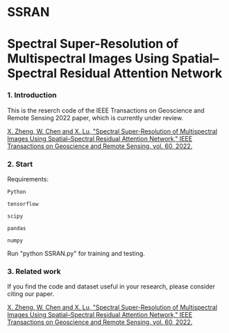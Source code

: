 # SSRAN

# Spectral Super-Resolution of Multispectral Images Using Spatial–Spectral Residual Attention Network


### 1. Introduction

This is the reserch code of the IEEE Transactions on Geoscience and Remote Sensing 2022 paper, which is currently under review.

[X. Zheng, W. Chen and X. Lu, "Spectral Super-Resolution of Multispectral Images Using Spatial–Spectral Residual Attention Network," IEEE Transactions on Geoscience and Remote Sensing, vol. 60, 2022.](https://ieeexplore.ieee.org/document/9519844)

### 2. Start


Requirements:
             
	Python
	
	tensorflow
	
	scipy
	
	pandas
	
	numpy

Run "python SSRAN.py" for training and testing.

### 3. Related work

If you find the code and dataset useful in your research, please consider citing our paper.


[X. Zheng, W. Chen and X. Lu, "Spectral Super-Resolution of Multispectral Images Using Spatial–Spectral Residual Attention Network," IEEE Transactions on Geoscience and Remote Sensing, vol. 60, 2022.](https://ieeexplore.ieee.org/document/9519844)

